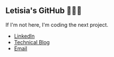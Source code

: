 ## Letisia's GitHub 👩🏽‍🔬

If I'm not here, I'm coding the next project. 

- <a href="https://www.linkedin.com/in/letisiapangataa/" target="_blank">LinkedIn</a>
- <a href="https://letisiapangataa.github.io/" target="_blank">Technical Blog</a>
- <a href="mailto:lpangataa@outlook.com" target="_blank">Email</a>


<!--
**letisiapangataa/letisiapangataa** is a ✨ _special_ ✨ repository because its `README.md` (this file) appears on your GitHub profile.

Here are some ideas to get you started:

- 🔭 I’m currently working on ...
- 🌱 I’m currently learning ...
- 👯 I’m looking to collaborate on ...
- 🤔 I’m looking for help with ...
- 💬 Ask me about ...
- 📫 How to reach me: ...
- 😄 Pronouns: ...
- ⚡ Fun fact: ...
-->
